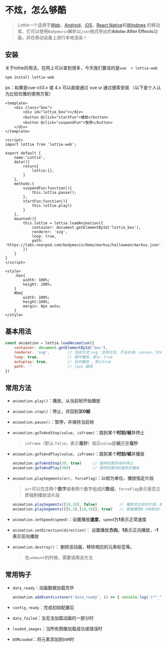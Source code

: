 # 不炫，怎么够酷

> Lottie一个适用于[Web](https://github.com/airbnb/lottie-web)，[Android](https://github.com/airbnb/lottie-android)，[iOS](https://github.com/airbnb/lottie-ios)，[React Native](https://github.com/airbnb/lottie-react-native)和[Windows](https://aka.ms/lottie) 的移动库，它可以使用`Bodymovin`解析以`json`格式导出的**Adobe After Effects**动画，并在移动设备上进行本地渲染！

## 安装

关于lottie的用法，在网上可以查到很多，今天我们要说的是`vue  + lottie-web`

```js
npm install lottie-web
```
ps：如果是vue-cli3.x 或 4.x 可以直接通过 vue ui 通过搜索安装
（以下是个人认为比较优雅的使用方案）

```vue
<template>
    <div class="box">
        <div id="lottie_box"></div>
        <button @click="startFun">播放</button>   
        <button @click="suspendFun">暂停</button>   
    </div>
</template>

<script>
import lottie from 'lottie-web';

export default {
    name:'Lottie',
    data(){
        return{
            lottie:{},  
        }
    },
    methods:{
        suspendFun:function(){
            this.lottie.pause();
        },
        startFun:function(){
            this.lottie.play()
        }
    },
    mounted(){
        this.lottie = lottie.loadAnimation({
            container: document.getElementById('lottie_box'),
            renderer: 'svg',
            loop: true,
            path: 'https://labs.nearpod.com/bodymovin/demo/markus/halloween/markus.json'
        })
    }
}
</script>

<style>
    .box{
        width: 100%;
        height: 100%;
    }
    #bm{
        width: 100%;
        height:100%;
        margin: 0px auto;
    }
</style>
```

## 基本用法

```js
const animation = lottie.loadAnimation({
    container: document.getElementById('box'),
    renderer: 'svg',        // 渲染方式:svg：支持交互、不会失帧、canvas、html：支持3D，支持交互
    loop: true,             // 循环播放，默认：true
    autoplay: true,         // 自动播放 ，默认true
    path: ''                // json 路径
})
```

## 常用方法

- `animation.play()`：播放，从当前帧开始播放

- `animation.stop()`：停止，并回到第**0帧**

- `animation.pause()`：暂停，并保持当前帧

- `animation.goToAndStop(value, isFrame)`：跳到某个**时刻/帧**并停止

    > `isFrame`（默认:`false`，表示**毫秒**）指示`value`是**帧**还是**毫秒**

- `animation.goToAndPlay(value, isFrame)`：跳到某个**时刻/帧**并播放

    ```js
    animation.goToAndStop(30, true)     // 跳转到第30帧并停止
    animation.goToAndPlay(300)          // 跳转到第300毫秒并播放
    ```

- `animation.playSegments(arr, forceFlag)`：以帧为单位，播放指定片段

    > `arr`可以包含两个**数字**或者两个数字组成的**数组**，`forceFlag`表示是否立即强制播放该片段

    ```js
    animation.playSegments([10,20], false)          // 播放完之前的片段，播放10-20帧
    animation.playSegments([[0,5],[10,18]], true)   // 直接播放0-5帧和10-18帧
    ```

- `animation.setSpeed(speed)`：设置播放**速度**，`speed`为**1**表示正常速度

- `animation.setDirection(direction)`： 设置播放**方向**，**1**表示正向播放，**-1**表示反向播放

- `animation.destroy()`： 删除该动画，移除相应的元素标签等。

    > 在`unmount`的时候，需要调用该方法

## 常用钩子

- `data_ready`：动画数据加载完毕

    ```js
    animation.addEventListener('data_ready', () => { console.log('(*^_^*)'); });
    ```

- `config_ready`：完成初始配置后

- `data_failed`：当无法加载动画的一部分时

- `loaded_images`：当所有图像加载成功或错误时

- `DOMLoaded`：将元素添加到`DOM`时